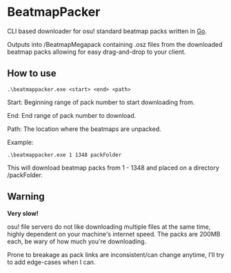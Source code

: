 # BeatmapPacker

CLI based downloader for osu! standard beatmap packs written in [Go](https://go.dev).

Outputs into /BeatmapMegapack containing .osz files from the downloaded beatmap packs allowing for easy drag-and-drop to your client.

## How to use

```pwsh
.\beatmappacker.exe <start> <end> <path>
```

Start: Beginning range of pack number to start downloading from.

End: End range of pack number to download.

Path: The location where the beatmaps are unpacked.

Example:

```pwsh
.\beatmappacker.exe 1 1348 packFolder
```

This will download beatmap packs from 1 - 1348 and placed on a directory /packFolder.

## Warning

**Very slow!**

osu! file servers do not like downloading multiple files at the same time, highly dependent on your machine's internet speed. The packs are 200MB each, be wary of how much you're downloading.

Prone to breakage as pack links are inconsistent/can change anytime, I'll try to add edge-cases when I can.
